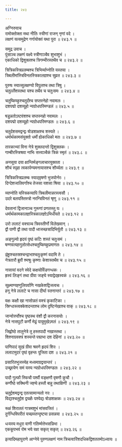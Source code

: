 ```yaml
---
title: २४३

---
```

अग्निरुवाच  
रामोक्तोक्ता मथा नीतिः स्त्रीणां राजन् नृणां वदे ।  
लक्षणं यत्समुद्रेण गर्गायोक्तं यथा पुरा ॥ २४३.१ ॥  
  
समुद्र उवाच ।  
पुंसाञ्च लक्षणं वक्ष्ये स्त्रीणाञ्चैव शुभाशुभं ।  
एकाधिको द्विशुक्लश्च त्रिगम्भीरस्तथैव च ॥ २४३.२ ॥  
  
त्रित्रिकस्त्रिप्रलम्बश्च त्रिभिर्व्याप्नोति यस्तया ।  
त्रिबलीमांस्त्रिविनतस्त्रिकालज्ञश्च सुव्रत ॥ २४३.३ ॥  
  
पुरुषः स्यात्सुलक्षण्यो विपुलश्च तथा त्रिषु ।  
चतुर्ल्लेशस्तथा यश्च तथैव च चतुःसमः ॥ २४३.४ ॥  
  
चतुष्किष्कुश्चतुर्दंश्च सप्तस्नेहो नवामलः ।  
दशपद्मो दशव्यूहो न्यग्रोधपरिमण्डलं ॥ २४३.५ ॥  
  
षडुन्नतोऽष्टवंशश्च सप्तस्नहो नवामलः ।  
दशपद्मो दशव्यूहो न्यग्रोधपरिमण्डलः ॥ २४३.६ ॥  
  
चतुर्दशसमद्वन्द्वः षोडशाक्षश्च शस्यते ।  
धर्मार्थकामसंयुक्तो धर्मो ह्येकाधिको मतः ॥ २४३.७ ॥  
  
तारकाभ्यां विना नेत्रे शुक्लदन्तो द्विशुक्लकः ।  
गाम्बीरस्त्रिश्रवा नाभिः सत्त्वञ्चैकं त्रिकं स्मृतं ॥ २४३.८ ॥  
  
अनसूया दया क्षान्तिर्मङ्गलाचारयुक्तता ।  
शौचं स्पृहा त्वकार्पण्यमनायासश्च शौर्य्यता ॥ २४३.९ ॥  
  
त्रित्रिकस्त्रिप्रलम्बः स्याद्‌वृषणो भुजयोर्नरः ।  
दिग्देशजातिवर्गांश्च तेजसा यशसा श्रिया ॥ २४३.१० ॥  
  
व्याप्नोति यस्त्रिकव्यापि त्रिबलीमान्नरस्त्वसौ ।  
उदरे बलयस्तिस्त्रो नरन्त्रिविनतं श्रृणु ॥ २४३.११ ॥  
  
देवतानां द्विजानाञ्च गुरूणां प्रणतस्तु यः ।  
धर्मार्थकामकालज्ञस्त्रिकालज्ञोऽभिधीयते ॥ २४३.१२ ॥  
  
उरो ललाटं वक्त्रञ्च त्रिवस्तीर्णो विलेखवान् ।  
द्वौ पाणी द्वौ तथा पादौ ध्वजच्छत्रादिभिर्युतौ ॥ २४३.१३ ॥  
  
अङ्गुल्यो हृदयं पृष्ठं कटिः शस्तं चतुःसमं ।  
षण्णवत्यह्गुलोत्सेधश्चतुष्किष्कुप्रमाणतः ॥ २४३.१४ ॥  
  
द्रंष्ट्राश्चतस्रश्चन्द्राभाश्चतुःकृष्णं वदामि ते ।  
नेत्रतारौ ब्रुवौ श्मश्रुः कृष्णाः केशास्तथैव च ॥ २४३.१५ ॥  
  
नासायां वदने स्वेदे कक्षयोर्विडगन्धकः ।  
ह्रस्वं लिङ्गं तथा ग्रीवा जङ्घे स्याद्वेदह्रस्वकं ॥ २४३.१६ ॥  
  
सूक्ष्माण्यह्गुलिपर्वाणि नखकेशद्विजत्वचः ।  
हनू नेत्रे ललाटे च नासा दीर्घा स्तनान्तरं ॥ २४३.१७ ॥  
  
वक्षः कक्षौ खा नासोन्नतं वक्त्रं कृकाटिका ।  
स्रिग्धास्त्वक्केशदन्ताश्च लोम दृष्टिर्नखाश्च वाक् ॥ २४३.१८ ॥  
  
जान्वोरुर्वोश्च पृष्ठस्थ वंशौ द्वौ करनासयोः ।  
नेत्रे नासपुटौ कर्णौ मेढ्रं पायुमुखेऽमलं ॥ २४३.१९ ॥  
  
जिह्वोष्ठे तालुनेत्रे तु हस्तपादौ नखास्तथा ।  
शिश्नाग्रवक्त्रं शस्यन्ते पद्माभा दश देहिनां ॥ २४३.२० ॥  
  
पाणिपादं सुखं ग्रीवा श्रवणे हृदयं शिरः ।  
ललाटमुदरं पृष्ठं वृहन्तः पूजिता दश ॥ २४३.२१ ॥  
  
प्रसारितभुजस्येह मध्यमाग्रद्वयान्तरं ।  
उच्छ्रायेण समं यस्य न्यग्रोधपरिमण्डलः ॥ २४३.२२ ॥  
  
पादौ गुल्फौ स्फिचौ पर्श्वौ वङ्क्षणौ वृषणौ कुचौ ।  
कर्णौष्ठे सक्थिनी जह्घे हस्तौ बाहू तथाक्षिणी ॥ २४३.२३ ॥  
  
चतुर्द्दशमद्वन्द्व एतत्सामान्यतो नरः ।  
विद्याश्चतुर्द्दश द्व्यक्षैः पश्येद्यः षोडशाक्षकः ॥ २४३.२४ ॥  
  
रूक्षं शिराततं गात्रमशुभं मांसवजितं ।  
दुर्गन्धिविपरीतं यच्छस्तन्दृष्ट्या प्रसन्नया ॥ २४३.२५ ॥  
  
धःयस्य मधुरा वाणी गतिर्म्मत्तेभसन्निभा ।  
एककूपभवं रोम भये रक्षा सकृत् सकृत् ॥ २४३.२६ ॥  
  
इत्यादिमहापुराणे आग्नेये पुरुणलक्षणं नाम त्रिचत्वारिंशदधिकद्विशततमोऽध्यायः ॥